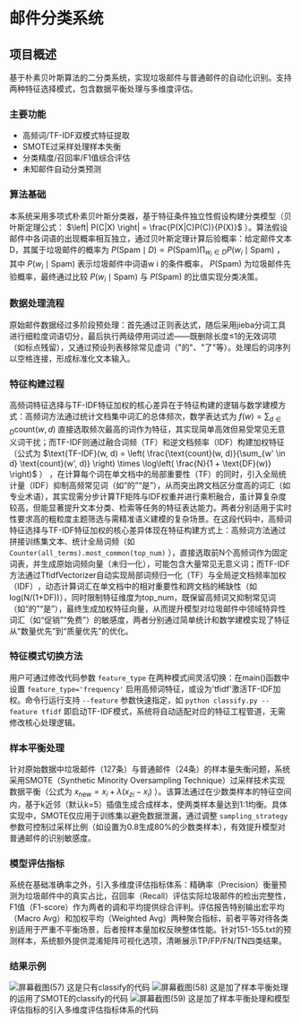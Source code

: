 # 邮件分类系统

## 项目概述
基于朴素贝叶斯算法的二分类系统，实现垃圾邮件与普通邮件的自动化识别。支持两种特征选择模式，包含数据平衡处理与多维度评估。

### 主要功能
- 高频词/TF-IDF双模式特征提取
- SMOTE过采样处理样本失衡
- 分类精度/召回率/F1值综合评估
- 未知邮件自动分类预测
### 算法基础
本系统采用多项式朴素贝叶斯分类器，基于特征条件独立性假设构建分类模型（贝叶斯定理公式：  $\left| P(C|X) \right| = \frac{P(X|C)P(C)}{P(X)}$ ）。算法假设邮件中各词语的出现概率相互独立，通过贝叶斯定理计算后验概率：给定邮件文本D，其属于垃圾邮件的概率为 $P(\text{Spam} \mid D) \propto P(\text{Spam}) \prod_{w_i \in D} P(w_i \mid \text{Spam})$ ，其中 $P(w_i \mid \text{Spam})$ 表示垃圾邮件中词语w i​ 的条件概率， $P(\text{Spam})$ 为垃圾邮件先验概率，最终通过比较 $P(w_i \mid \text{Spam})$ 与 
 $P(\text{Spam})$ 的比值实现分类决策。
### 数据处理流程
原始邮件数据经过多阶段预处理：首先通过正则表达式，随后采用jieba分词工具进行细粒度词语切分，最后执行两级停用词过滤——既删除长度≤1的无效词项（如标点残留），又通过预设列表移除常见虚词（"的"、"了"等）。处理后的词序列以空格连接，形成标准化文本输入。
### 特征构建过程
高频词特征选择与TF-IDF特征加权的核心差异在于特征构建的逻辑与数学建模方式：高频词方法通过统计文档集中词汇的总体频次，数学表达式为 $f(w) = \sum_{d \in D} \text{count}(w, d)$ 直接选取频次最高的词作为特征，其实现简单高效但易受常见无意义词干扰；而TF-IDF则通过融合词频（TF）和逆文档频率（IDF）构建加权特征（公式为 $\text{TF-IDF}(w, d) = \left( \frac{\text{count}(w, d)}{\sum_{w' \in d} \text{count}(w', d)} \right) \times \log\left( \frac{N}{1 + \text{DF}(w)} \right)$ ）
，在计算每个词在单文档中的局部重要性（TF）的同时，引入全局统计量（IDF）抑制高频常见词（如“的”“是”），从而突出跨文档区分度高的词汇（如专业术语），其实现需分步计算TF矩阵与IDF权重并进行乘积融合，虽计算复杂度较高，但能显著提升文本分类、检索等任务的特征表达能力。两者分别适用于实时性要求高的粗粒度主题筛选与需精准语义建模的复杂场景。在这段代码中，高频词特征选择与TF-IDF特征加权的核心差异体现在特征构建方式上：高频词方法通过拼接训练集文本、统计全局词频（如 `Counter(all_terms).most_common(top_num)` ），直接选取前N个高频词作为固定词表，并生成原始词频向量​（未归一化），可能包含大量常见无意义词；而TF-IDF方法通过TfidfVectorizer自动实现局部词频归一化（TF）​与全局逆文档频率加权（IDF）​，动态计算词汇在单文档中的相对重要性和跨文档的稀缺性（如log(N/(1+DF))），同时限制特征维度为top_num，既保留高频词又抑制常见词（如“的”“是”），最终生成加权特征向量，从而提升模型对垃圾邮件中领域特异性词汇（如“促销”“免费”）的敏感度，两者分别通过简单统计和数学建模实现了特征从“数量优先”到“质量优先”的优化。
### 特征模式切换方法
用户可通过修改代码参数 `feature_type` 在两种模式间灵活切换：在main()函数中设置 `feature_type='frequency'` 启用高频词特征，或设为'tfidf'激活TF-IDF加权。命令行运行支持 `--feature` 参数快速指定，如 `python classify.py --feature tfidf` 即启动TF-IDF模式，系统将自动适配对应的特征工程管道，无需修改核心处理逻辑。
### 样本平衡处理
针对原始数据中垃圾邮件（127条）与普通邮件（24条）的样本量失衡问题，系统采用SMOTE（Synthetic Minority Oversampling Technique）过采样技术实现数据平衡（公式为 $x_{\text{new}} = x_i + \lambda (x_{zi} - x_i)$ ）。该算法通过在少数类样本的特征空间内，基于k近邻（默认k=5）插值生成合成样本，使两类样本量达到1:1均衡。具体实现中，SMOTE仅应用于训练集以避免数据泄漏，通过调整 `sampling_strategy` 参数可控制过采样比例（如设置为0.8生成80%的少数类样本），有效提升模型对普通邮件的识别敏感度。
### 模型评估指标
系统在基础准确率之外，引入多维度评估指标体系：精确率（Precision）衡量预测为垃圾邮件中的真实占比，召回率（Recall）评估实际垃圾邮件的检出完整性，F1值（F1-score）作为两者的调和平均提供综合评判。评估报告特别输出宏平均（Macro Avg）和加权平均（Weighted Avg）两种聚合指标，前者平等对待各类别适用于严重不平衡场景，后者按样本量加权反映整体性能。针对151-155.txt的预测样本，系统额外提供混淆矩阵可视化选项，清晰展示TP/FP/FN/TN四类结果。
### 结果示例
![屏幕截图(57)](https://github.com/user-attachments/assets/6072582f-0ee3-47a4-8f82-5fd7f5092abe)
这是只有classify的代码
![屏幕截图(58)](https://github.com/user-attachments/assets/6691e35c-a2cc-47c6-a47a-8e7c9841eea0)
这是加了样本平衡处理的运用了SMOTE的classify的代码
![屏幕截图(59)](https://github.com/user-attachments/assets/43a88c08-0eeb-45f4-afe7-848c0a6e4e55)
这是加了样本平衡处理和模型评估指标的引入多维度评估指标体系的代码


